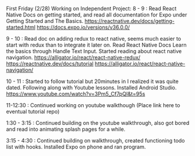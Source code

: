 First Friday (2/28) Working on Independent Project:
8 - 9 : Read React Native Docs on getting started, and read all documentation for Expo under Getting Started and The Basics.
https://reactnative.dev/docs/getting-started.html
https://docs.expo.io/versions/v36.0.0/

9 - 10 : Read doc on adding redux to react native, seems much easier to start with redux than to integrate it later on. Read React Native Docs Learn the basics through Handle Text Input. Started reading about react native navigation.
https://alligator.io/react/react-native-redux/
https://reactnative.dev/docs/tutorial
https://alligator.io/react/react-native-navigation/


10 - 11 : Started to follow tutorial but 20minutes in I realized it was quite dated. Following along with Youtube lessons. Installed Android Studio.
https://www.youtube.com/watch?v=3Pm5_Cf7pQI&t=95s

11-12:30 : Continued working on youtube walkthough
(Place link here to eventual tutorial repo)

1:30 - 3:15 : Continued building on the youtube walkthrough, also got bored and read into animating splash pages for a while.

3:15 - 4:30 : Continued building on walkthrough, created functioning todo list with hooks. Installed Expo on phone and ran program.
